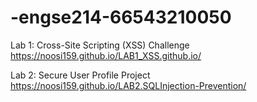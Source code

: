 # -engse214-66543210050

Lab 1: Cross-Site Scripting (XSS) Challenge
https://noosi159.github.io/LAB1_XSS.github.io/

Lab 2: Secure User Profile Project 
https://noosi159.github.io/LAB2.SQLInjection-Prevention/

